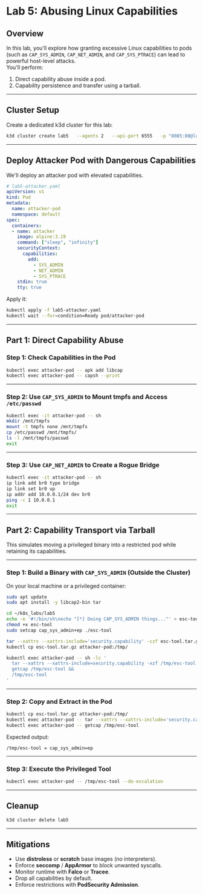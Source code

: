 # Lab 5: Abusing Linux Capabilities

## Overview
In this lab, you'll explore how granting excessive Linux capabilities to pods (such as `CAP_SYS_ADMIN`, `CAP_NET_ADMIN`, and `CAP_SYS_PTRACE`) can lead to powerful host-level attacks.  
You'll perform:
1. Direct capability abuse inside a pod.
2. Capability persistence and transfer using a tarball.

---

## Cluster Setup

Create a dedicated k3d cluster for this lab:

```bash
k3d cluster create lab5   --agents 2   --api-port 6555   -p "8085:80@loadbalancer"   --k3s-arg "--disable=traefik@server:*"
```

---

## Deploy Attacker Pod with Dangerous Capabilities

We'll deploy an attacker pod with elevated capabilities.

```yaml
# lab5-attacker.yaml
apiVersion: v1
kind: Pod
metadata:
  name: attacker-pod
  namespace: default
spec:
  containers:
  - name: attacker
    image: alpine:3.19
    command: ["sleep", "infinity"]
    securityContext:
      capabilities:
        add:
          - SYS_ADMIN
          - NET_ADMIN
          - SYS_PTRACE
    stdin: true
    tty: true
```

Apply it:

```bash
kubectl apply -f lab5-attacker.yaml
kubectl wait --for=condition=Ready pod/attacker-pod
```

---

## Part 1: Direct Capability Abuse

### Step 1: Check Capabilities in the Pod
```bash
kubectl exec attacker-pod -- apk add libcap
kubectl exec attacker-pod -- capsh --print
```

---

### Step 2: Use `CAP_SYS_ADMIN` to Mount tmpfs and Access `/etc/passwd`
```bash
kubectl exec -it attacker-pod -- sh
mkdir /mnt/tmpfs
mount -t tmpfs none /mnt/tmpfs
cp /etc/passwd /mnt/tmpfs/
ls -l /mnt/tmpfs/passwd
exit
```

---

### Step 3: Use `CAP_NET_ADMIN` to Create a Rogue Bridge
```bash
kubectl exec -it attacker-pod -- sh
ip link add br0 type bridge
ip link set br0 up
ip addr add 10.0.0.1/24 dev br0
ping -c 1 10.0.0.1
exit
```

---

## Part 2: Capability Transport via Tarball

This simulates moving a privileged binary into a restricted pod while retaining its capabilities.

---

### Step 1: Build a Binary with `CAP_SYS_ADMIN` (Outside the Cluster)

On your local machine or a privileged container:

```bash
sudo apt update
sudo apt install -y libcap2-bin tar

cd ~/k8s_labs/lab5
echo -e '#!/bin/sh\necho "[*] Doing CAP_SYS_ADMIN things..."' > esc-tool
chmod +x esc-tool
sudo setcap cap_sys_admin+ep ./esc-tool

tar --xattrs --xattrs-include='security.capability' -czf esc-tool.tar.gz esc-tool
kubectl cp esc-tool.tar.gz attacker-pod:/tmp/

kubectl exec attacker-pod -- sh -lc '
  tar --xattrs --xattrs-include=security.capability -xzf /tmp/esc-tool.tar.gz -C /tmp/ &&
  getcap /tmp/esc-tool &&
  /tmp/esc-tool
'

```

---

### Step 2: Copy and Extract in the Pod

```bash
kubectl cp esc-tool.tar.gz attacker-pod:/tmp/
kubectl exec attacker-pod -- tar --xattrs --xattrs-include='security.capability' -xzf /tmp/esc-tool.tar.gz -C /tmp/
kubectl exec attacker-pod -- getcap /tmp/esc-tool
```

Expected output:
```
/tmp/esc-tool = cap_sys_admin=ep
```

---

### Step 3: Execute the Privileged Tool
```bash
kubectl exec attacker-pod -- /tmp/esc-tool --do-escalation
```

---

## Cleanup

```bash
k3d cluster delete lab5
```

---

## Mitigations
- Use **distroless** or **scratch** base images (no interpreters).
- Enforce **seccomp** / **AppArmor** to block unwanted syscalls.
- Monitor runtime with **Falco** or **Tracee**.
- Drop all capabilities by default.
- Enforce restrictions with **PodSecurity Admission**.
